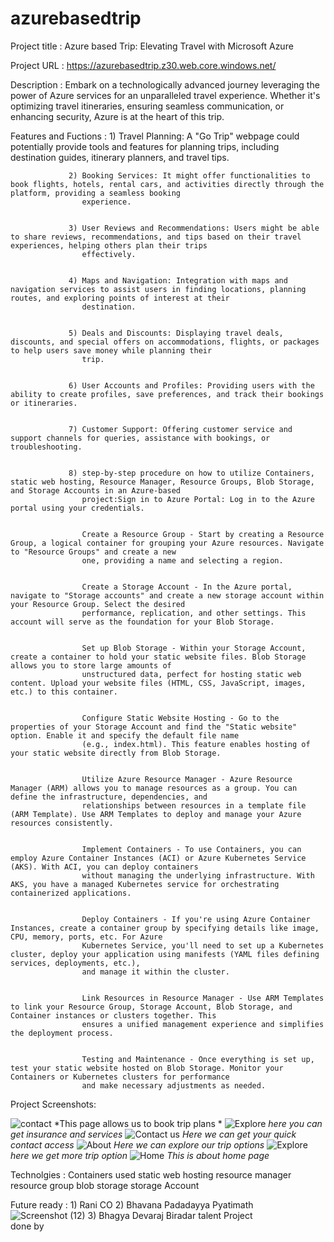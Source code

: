 # azurebasedtrip
Project title  : Azure based Trip: Elevating Travel with Microsoft Azure

Project URL    : https://azurebasedtrip.z30.web.core.windows.net/

Description    : Embark on a technologically advanced journey leveraging the power of Azure services for an unparalleled travel experience. 
                 Whether it's optimizing travel itineraries, ensuring seamless communication, or enhancing security, Azure is at the heart 
                 of this trip.
                 
Features and
Fuctions       : 1) Travel Planning: A "Go Trip" webpage could potentially provide tools and features for planning trips, including destination guides, itinerary planners, and travel 
                    tips.

                    
                 2) Booking Services: It might offer functionalities to book flights, hotels, rental cars, and activities directly through the platform, providing a seamless booking 
                    experience.

                    
                 3) User Reviews and Recommendations: Users might be able to share reviews, recommendations, and tips based on their travel experiences, helping others plan their trips 
                    effectively.

                    
                 4) Maps and Navigation: Integration with maps and navigation services to assist users in finding locations, planning routes, and exploring points of interest at their 
                    destination.

                    
                 5) Deals and Discounts: Displaying travel deals, discounts, and special offers on accommodations, flights, or packages to help users save money while planning their 
                    trip.

                    
                 6) User Accounts and Profiles: Providing users with the ability to create profiles, save preferences, and track their bookings or itineraries.

                 
                 7) Customer Support: Offering customer service and support channels for queries, assistance with bookings, or troubleshooting. 

                 
                 8) step-by-step procedure on how to utilize Containers, static web hosting, Resource Manager, Resource Groups, Blob Storage, and Storage Accounts in an Azure-based 
                    project:Sign in to Azure Portal: Log in to the Azure portal using your credentials.

                    
                    Create a Resource Group - Start by creating a Resource Group, a logical container for grouping your Azure resources. Navigate to "Resource Groups" and create a new 
                    one, providing a name and selecting a region.

                     
                    Create a Storage Account - In the Azure portal, navigate to "Storage accounts" and create a new storage account within your Resource Group. Select the desired 
                    performance, replication, and other settings. This account will serve as the foundation for your Blob Storage.

                    
                    Set up Blob Storage - Within your Storage Account, create a container to hold your static website files. Blob Storage allows you to store large amounts of 
                    unstructured data, perfect for hosting static web content. Upload your website files (HTML, CSS, JavaScript, images, etc.) to this container.

                    
                    Configure Static Website Hosting - Go to the properties of your Storage Account and find the "Static website" option. Enable it and specify the default file name 
                    (e.g., index.html). This feature enables hosting of your static website directly from Blob Storage.

                    
                    Utilize Azure Resource Manager - Azure Resource Manager (ARM) allows you to manage resources as a group. You can define the infrastructure, dependencies, and 
                    relationships between resources in a template file (ARM Template). Use ARM Templates to deploy and manage your Azure resources consistently.

                    
                    Implement Containers - To use Containers, you can employ Azure Container Instances (ACI) or Azure Kubernetes Service (AKS). With ACI, you can deploy containers 
                    without managing the underlying infrastructure. With AKS, you have a managed Kubernetes service for orchestrating containerized applications.

                    
                    Deploy Containers - If you're using Azure Container Instances, create a container group by specifying details like image, CPU, memory, ports, etc. For Azure 
                    Kubernetes Service, you'll need to set up a Kubernetes cluster, deploy your application using manifests (YAML files defining services, deployments, etc.),
                    and manage it within the cluster.

                    
                    Link Resources in Resource Manager - Use ARM Templates to link your Resource Group, Storage Account, Blob Storage, and Container instances or clusters together. This 
                    ensures a unified management experience and simplifies the deployment process.

                    
                    Testing and Maintenance - Once everything is set up, test your static website hosted on Blob Storage. Monitor your Containers or Kubernetes clusters for performance 
                    and make necessary adjustments as needed.

                    
                    
                    
Project Screenshots:

![contact](https://github.com/ranico123456/azurebasedtrip/assets/149654932/df8c2b68-d8b4-44c2-98b1-7b53512df3c5)
*This page allows us to book trip plans *
![Explore](https://github.com/ranico123456/azurebasedtrip/assets/149654932/4b43438b-6c32-48ac-bc65-9ffc4e179341)
*here you can get insurance and services*
![Contact us](https://github.com/ranico123456/azurebasedtrip/assets/149654932/3be2bc18-cb5d-42cd-b6ad-d00433a0b1e5)
*Here we can get your quick contact access*
![About](https://github.com/ranico123456/azurebasedtrip/assets/149654932/a5e22e5f-0e44-49ce-a513-ed809fe383d2)
*Here we can explore our trip options*
![Explore](https://github.com/ranico123456/azurebasedtrip/assets/149654932/7f5b7212-9e05-4b79-a8f0-dd31e8e947bd)
*here we get more trip option*
![Home](https://github.com/ranico123456/azurebasedtrip/assets/149654932/e15727f3-ede5-4f66-8b2b-9b40d7f25a3b)
*This is about home page*


Technolgies    : Containers
used             static web hosting
                 resource manager
                 resource group
                 blob storage 
                 storage Account

Future ready   : 1) Rani CO  2) Bhavana Padadayya Pyatimath![Screenshot (12)](https://github.com/ranico123456/azurebasedtrip/assets/149654932/7e3fe46c-e3c0-4aae-a50d-68283added64)
  3) Bhagya Devaraj Biradar
talent Project   
done by                         
                

